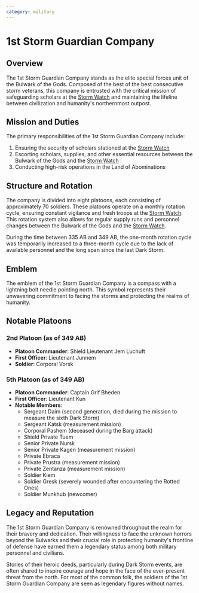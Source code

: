 ```yaml
---
category: military
---
```


# 1st Storm Guardian Company

## Overview

The 1st Storm Guardian Company stands as the elite special forces unit of the Bulwark of the Gods. Composed of the best of the best consecutive storm veterans, this company is entrusted with the critical mission of safeguarding scholars at the [Storm Watch](/wiki/geography/eides/land-of-abominations/black-mountains/Storm-Watch.md) and maintaining the lifeline between civilization and humanity's northernmost outpost.

## Mission and Duties

The primary responsibilities of the 1st Storm Guardian Company include:

1. Ensuring the security of scholars stationed at the [Storm Watch](/wiki/geography/eides/land-of-abominations/black-mountains/Storm-Watch.md)
2. Escorting scholars, supplies, and other essential resources between the Bulwark of the Gods and the [Storm Watch](/wiki/geography/eides/land-of-abominations/black-mountains/Storm-Watch.md)
3. Conducting high-risk operations in the Land of Abominations

## Structure and Rotation

The company is divided into eight platoons, each consisting of approximately 70 soldiers. These platoons operate on a monthly rotation cycle, ensuring constant vigilance and fresh troops at the [Storm Watch](/wiki/geography/eides/land-of-abominations/black-mountains/Storm-Watch.md). This rotation system also allows for regular supply runs and personnel changes between the Bulwark of the Gods and the [Storm Watch](/wiki/geography/eides/land-of-abominations/black-mountains/Storm-Watch.md).

During the time between 335 AB and 349 AB, the one-month rotation cycle was temporarily increased to a three-month cycle due to the lack of available personnel and the long span since the last Dark Storm.

## Emblem

The emblem of the 1st Storm Guardian Company is a compass with a lightning bolt needle pointing north. This symbol represents their unwavering commitment to facing the storms and protecting the realms of humanity.

## Notable Platoons

### 2nd Platoon (as of 349 AB)

- **Platoon Commander**: Shield Lieutenant Jem Luchuft
- **First Officer**: Lieutenant Junnem
- **Soldier**: Corporal Vorsk

### 5th Platoon (as of 349 AB)

- **Platoon Commander**: Captain Grif Bheden
- **First Officer**: Lieutenant Kun
- **Notable Members**:
  - Sergeant Daim (second generation, died during the mission to measure the sixth Dark Storm)
  - Sergeant Katsk (measurement mission)
  - Corporal Pashem (deceased during the Barg attack)
  - Shield Private Tuem
  - Senior Private Nursk
  - Senior Private Kagen (measurement mission)
  - Private Ebraca
  - Private Prustra (measurement mission)
  - Private Zentanza (measurement mission)
  - Soldier Kiem
  - Soldier Gresk (severely wounded after encountering the Rotted Ones)
  - Soldier Munkhub (newcomer)

## Legacy and Reputation

The 1st Storm Guardian Company is renowned throughout the realm for their bravery and dedication. Their willingness to face the unknown horrors beyond the Bulwarks and their crucial role in protecting humanity's frontline of defense have earned them a legendary status among both military personnel and civilians.

Stories of their heroic deeds, particularly during Dark Storm events, are often shared to inspire courage and hope in the face of the ever-present threat from the north. For most of the common folk, the soldiers of the 1st Storm Guardian Company are seen as legendary figures without names.
